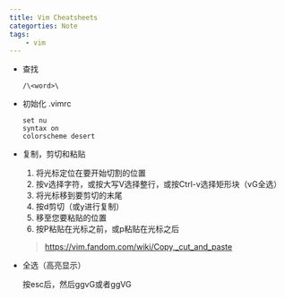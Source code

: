 ```yaml
---
title: Vim Cheatsheets
categorties: Note
tags:
    - vim
---
```


- 查找

    ```vim
    /\<word>\
    ```

- 初始化 .vimrc

    ```vim
    set nu
    syntax on
    colorscheme desert
    ```

- 复制，剪切和粘贴

    1. 将光标定位在要开始切割的位置
    2. 按v选择字符，或按大写V选择整行，或按Ctrl-v选择矩形块（vG全选）
    3. 将光标移到要剪切的末尾
    4. 按d剪切（或y进行复制）
    5. 移至您要粘贴的位置
    6. 按P粘贴在光标之前，或p粘贴在光标之后

    > https://vim.fandom.com/wiki/Copy,_cut_and_paste

- 全选（高亮显示）

    按esc后，然后ggvG或者ggVG